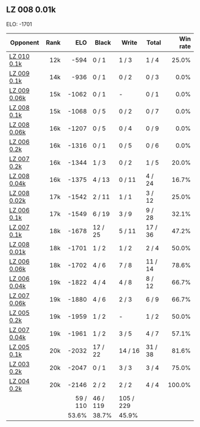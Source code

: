 ## LZ 008 0.01k ##

ELO: -1701

Opponent | Rank | ELO | Black | Write | Total | Win rate
---------|-----:|----:|-------|-------|-------|-------:
[LZ 010 0.1k](LZ%20010%200.1k.md) | 12k | -594 | 0 / 1 | 1 / 3 | 1 / 4 | 25.0%
[LZ 009 0.1k](LZ%20009%200.1k.md) | 14k | -936 | 0 / 1 | 0 / 2 | 0 / 3 | 0.0%
[LZ 009 0.06k](LZ%20009%200.06k.md) | 15k | -1062 | 0 / 1 | - | 0 / 1 | 0.0%
[LZ 008 0.1k](LZ%20008%200.1k.md) | 15k | -1068 | 0 / 5 | 0 / 2 | 0 / 7 | 0.0%
[LZ 008 0.06k](LZ%20008%200.06k.md) | 16k | -1207 | 0 / 5 | 0 / 4 | 0 / 9 | 0.0%
[LZ 006 0.2k](LZ%20006%200.2k.md) | 16k | -1316 | 0 / 1 | 0 / 5 | 0 / 6 | 0.0%
[LZ 007 0.2k](LZ%20007%200.2k.md) | 16k | -1344 | 1 / 3 | 0 / 2 | 1 / 5 | 20.0%
[LZ 008 0.04k](LZ%20008%200.04k.md) | 16k | -1375 | 4 / 13 | 0 / 11 | 4 / 24 | 16.7%
[LZ 008 0.02k](LZ%20008%200.02k.md) | 17k | -1542 | 2 / 11 | 1 / 1 | 3 / 12 | 25.0%
[LZ 006 0.1k](LZ%20006%200.1k.md) | 17k | -1549 | 6 / 19 | 3 / 9 | 9 / 28 | 32.1%
[LZ 007 0.1k](LZ%20007%200.1k.md) | 18k | -1678 | 12 / 25 | 5 / 11 | 17 / 36 | 47.2%
[LZ 008 0.01k](LZ%20008%200.01k.md) | 18k | -1701 | 1 / 2 | 1 / 2 | 2 / 4 | 50.0%
[LZ 006 0.06k](LZ%20006%200.06k.md) | 18k | -1702 | 4 / 6 | 7 / 8 | 11 / 14 | 78.6%
[LZ 006 0.04k](LZ%20006%200.04k.md) | 19k | -1822 | 4 / 4 | 4 / 8 | 8 / 12 | 66.7%
[LZ 007 0.06k](LZ%20007%200.06k.md) | 19k | -1880 | 4 / 6 | 2 / 3 | 6 / 9 | 66.7%
[LZ 005 0.2k](LZ%20005%200.2k.md) | 19k | -1959 | 1 / 2 | - | 1 / 2 | 50.0%
[LZ 007 0.04k](LZ%20007%200.04k.md) | 19k | -1961 | 1 / 2 | 3 / 5 | 4 / 7 | 57.1%
[LZ 005 0.1k](LZ%20005%200.1k.md) | 20k | -2032 | 17 / 22 | 14 / 16 | 31 / 38 | 81.6%
[LZ 003 0.2k](LZ%20003%200.2k.md) | 20k | -2047 | 0 / 1 | 3 / 3 | 3 / 4 | 75.0%
[LZ 004 0.2k](LZ%20004%200.2k.md) | 20k | -2146 | 2 / 2 | 2 / 2 | 4 / 4 | 100.0%
 | | | 59 / 110 | 46 / 119 | 105 / 229 | 
 | | | 53.6% | 38.7% | 45.9% | 
